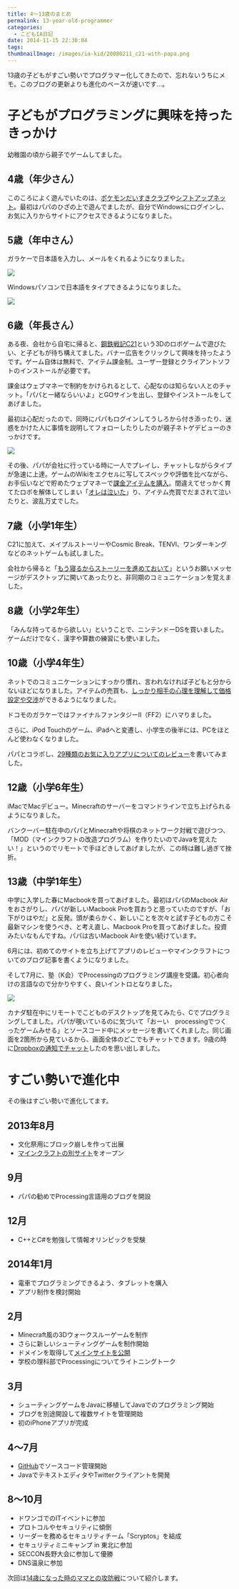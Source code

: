 ```yaml
---
title: 4〜13歳のまとめ
permalink: 13-year-old-programmer
categories:
  - こどもIA日記
date: 2014-11-15 22:30:04
tags:
thumbnailImage: /images/ia-kid/20080211_c21-with-papa.png
---
```


13歳の子どもがすごい勢いでプログラマー化してきたので、忘れないうちにメモ。このブログの更新よりも進化のペースが速いです...。
<!-- more -->

# 子どもがプログラミングに興味を持ったきっかけ

幼稚園の頃から親子でゲームしてました。

## 4歳（年少さん）

このころによく遊んでいたのは、[ポケモンだいすきクラブ](http://www.pokemon.jp/)や[シフトアップネット](http://www.shiftup.net/)。最初はパパのひざの上で遊んでましたが、自分でWindowsにログインし、お気に入りからサイトにアクセスできるようになりました。

## 5歳（年中さん）

ガラケーで日本語を入力し、メールをくれるようになりました。

![](/images/ia-kid/20050731_ikumi-with-garake.png)

Windowsパソコンで日本語をタイプできるようになりました。

![](/images/ia-kid/20060412_ikumi-type-on-windows.png)

## 6歳（年長さん）

ある夜、会社から自宅に帰ると、[鋼鉄戦記C21](https://www.c21-online.jp/)という3Dのロボゲームで遊びたい、と子どもが待ち構えてました。バナー広告をクリックして興味を持ったようです。ゲーム自体は無料で、アイテム課金制。ユーザー登録とクライアントソフトのインストールが必要です。

課金はウェブマネーで制約をかけられるとして、心配なのは知らない人とのチャット。「パパと一緒ならいいよ」とGOサインを出し、登録やインストールをしてあげました。

最初は心配だったので、同時にパパもログインしてうしろから付き添ったり、迷惑をかけた人に事情を説明してフォローしたりしたのが親子ネトゲデビューのきっかけです。

![](/images/ia-kid/20080211_c21-with-papa.png)

その後、パパが会社に行っている時に一人でプレイし、チャットしながらタイプが急速に上達。ゲームのWikiをエクセルに写してスペックや評価を比べながら、お手伝いなどで貯めたウェブマネーで[課金アイテムを購入](/news/mail-from-6years-child/)。間違えてせっかく育てたロボを解体してしまい「[オレは泣いた](/news/mail-from-6years-child/)」り、アイテム売買でだまされて泣いたりと、波乱万丈でした。

## 7歳（小学1年生）

C21に加えて、メイプルストーリーやCosmic Break、TENVI、ワンダーキングなどのネットゲームも試しました。

会社から帰ると「[もう寝るからストーリーを進めておいて](/news/mail-from-7years-child/)」というお願いメッセージがデスクトップに開いてあったりと、非同期のコミュニケーションを覚えました。

## 8歳（小学2年生）

「みんな持ってるから欲しい」ということで、ニンテンドーDSを買いました。ゲームだけでなく、漢字や算数の練習にも使いました。

## 10歳（小学4年生）

ネットでのコミュニケーションにすっかり慣れ、言われなければ子どもと分からないほどになりました。アイテムの売買も、[しっかり相手の心理を理解して価格設定や交渉](/news/user-analysis-by-10-year-kid/)ができるようになりました。

ドコモのガラケーではファイナルファンタジーII（FF2）にハマりました。

さらに、iPod Touchのゲーム、iPadへと変遷し、小学生の後半には、PCをほとんど使わなくなりました。

パパとコラボし、[29種類のお気に入りアプリについてのレビュー](/news/iphone-app-for-10-year-kid/)を書いてみました。

## 12歳（小学6年生）

iMacでMacデビュー。Minecraftのサーバーをコマンドラインで立ち上げられるようになりました。

バンクーバー駐在中のパパとMinecraftや将棋のネットワーク対戦で遊びつつ、「MOD（マインクラフトの改造プログラム）を作りたいのでJavaを覚えたい！」というのでリモートで手ほどきしてあげましたが、この時は難し過ぎて挫折。

## 13歳（中学1年生）

中学に入学した春にMacbookを買ってあげました。最初はパパのMacbook Airをおさがりし、パパが新しいMacbook Proを買おうと思っていたのですが、「お下がりはやだ」と反発。頭が柔らかく、新しいことを次々と試す子どもの方こそ最新マシンを使うべき、と考え直し、Macbook Proを買ってあげました。投資みたいなもんですね。パパは古いMacbook Airを使い続けています。

6月には、初めてのサイトを立ち上げてアプリのレビューやマインクラフトについてのブログ記事を書くようになりました。

そして7月に、塾（K会）でProcessingのプログラミング講座を受講。初心者向けの言語なので分かりやすく、良いイントロとなりました。

![](/images/ia-kid/remote-chat.png)

カナダ駐在中にリモートでこどものデスクトップを見てみたら、Cでプログラミングしてました。パパが覗いているのに気づいて「おーい　processingでつくったゲームみせる」とソースコード中にメッセージを書いてくれました。同じ画面を2箇所から見ているから、画面全体のどこでもチャットできます。9歳の時に[Dropboxの通知でチャット](/news/chat-via-dropbox-with-9years-child/)したのを思い出しました。

# すごい勢いで進化中

その後はすごい勢いで進化してます。

## 2013年8月

* 文化祭用にブロック崩しを作って出展
* [マインクラフトの別サイト](http://creeper-box.blogspot.jp/)をオープン

## 9月

* パパの勧めでProcessing言語用のブログを開設

## 12月

* C++とC#を勉強して情報オリンピックを受験

## 2014年1月

* 電車でプログラミングできるよう、タブレットを購入
* アプリ制作を検討開始

## 2月

* Minecraft風の3Dウォークスルーゲームを制作
* さらに新しいシューティングゲームを制作開始
* ドメインを取得して[メインサイトを公開](http://www.simsizer.net/)
* 学校の理科部でProcessingについてライトニングトーク

## 3月

* シューティングゲームをJavaに移植してJavaでのプログラミング開始
* ブログを別途開設して複数サイトを管理開始
* 初のiPhoneアプリが完成

## 4〜7月

* [GitHub](https://github.com/193s/)でソースコード管理開始
* JavaでテキストエディタやTwitterクライアントを開発

## 8〜10月

* ドワンゴでのITイベントに参加
* プロトコルやセキュリティに傾倒
* リーダーを務めるセキュリティチーム「Scryptos」を結成
* セキュリティミニキャンプ in 東北に参加
* SECCON長野大会に参加して優勝
* DNS温泉に参加

次回は[14歳になった時のママとの攻防戦](/news/14-years-old-iphone-battle/)について紹介します。
